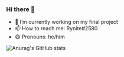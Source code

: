 ### Hi there 👋

- 🔭 I’m currently working on my final project
- 📫 How to reach me: Rynite#2580
- 😄 Pronouns: he/him

![Anurag's GitHub stats](https://github-readme-stats.vercel.app/api?username=UserDev987&show_icons=true&theme=merko)
